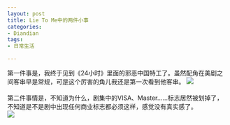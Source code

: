 ```yaml
---
layout: post
title: Lie To Me中的两件小事
categories:
- Diandian
tags:
- 日常生活

---
```

第一件事是，我终于见到《24小时》里面的邪恶中国特工了。虽然配角在美剧之间客串早是常规，可是这个厉害的角儿我还是第一次看到他客串。
<img src="http://m3.img.srcdd.com/farm4/d/2012/0627/10/27D7CD84A32206414A5F3038EB537C1E_B500_900_500_281.JPEG" />
<br />
<br />第二件事情是，不知道为什么，剧集中的VISA、Master……标志居然被划掉了，不知道是不是剧中出现任何商业标志都必须这样，感觉没有真实感了。
<br />
<img src="http://m1.img.srcdd.com/farm5/d/2012/0627/10/0346F44ADF8DA05A469D871B064356EA_B500_900_500_281.JPEG" />
<br />